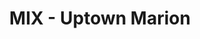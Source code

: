 ---
layout: place
title: "MIX - Uptown Marion"
permalink: /iowa/marion/mix-uptown-marion.html
stateAbbr: IA
stateName: Iowa
cityName: Marion
seo:
  name: "MIX - Uptown Marion"
  type: Restaurant
  links: http://mixsushikitchen.com/
description: "MIX - Uptown Marion serves delicious sushi in Marion, Iowa. Try fresh Japanese dishes for a great dining experience. Available for takeout, delivery, lunch, and dinner."
place_id: ChIJ3fApMDn35IcRvD2QC7xnbhk
photos:
  - name: >-
      places/ChIJ3fApMDn35IcRvD2QC7xnbhk/photos/AeeoHcKW7Gw2pbvzcBQJaFXUsKcvSeYUlxoVtDiwxHVmr9e6Rx5vmElZGU-3OFkrx8C-_974PAGlfM1o7WbfLXuLedi3Q7c48n73F80jUe04WkLDFcE7nUTDLrpXOQsX6yY3bTslyh65DevSkUvT8M4nImfphGKOUuGQARsE0-WUZCopvhnXyOK38PMRUnfkYm_Bli0NWz1trkvcKfHy1RYdmx8IrbdSAgRMShTsje-FRBQ3D0NkTi5vU4vTStzHwksdxihrOfFL8ZP97bXyCf9CK1e9FYquWE1Bmww_DRDIEil3chIVjdfwAfETeW3lcGs1FP1T_1JZp-9Qd1Du2CTYsZz8VKMt8E5kirqKk9mSgSaEdS4levEjQ9cDr0EtFe_B8PSL2SiBYaZrwty34jO8VibAR8_epDHSHLHBQqYdN0B2Ew
    widthPx: 4000
    heightPx: 2252
    authorAttributions:
      - displayName: Nicole Schroeder
        uri: https://maps.google.com/maps/contrib/100364515192141679909
        photoUri: >-
          https://lh3.googleusercontent.com/a-/ALV-UjW_FoFmvixJJ_wM4cPkJJQYj7wOfBqpT_JiBQwtZLSjvi5UGlg3rA=s100-p-k-no-mo
    flagContentUri: >-
      https://www.google.com/local/imagery/report/?cb_client=maps_api_places.places_api&image_key=!1e10!2sCIHM0ogKEICAgICB-PidOQ&hl=en-US
    googleMapsUri: >-
      https://www.google.com/maps/place//data=!3m4!1e2!3m2!1sCIHM0ogKEICAgICB-PidOQ!2e10!4m2!3m1!1s0x87e4f7393029f0dd:0x196e67bc0b903dbc
  - name: >-
      places/ChIJ3fApMDn35IcRvD2QC7xnbhk/photos/AeeoHcJAf6be1DO2PReAL33XmWsPiCJlQyvqKDfgiuWynT69rP6obL6ldP7bjCNs0akaihnaC82b8jaN3B0xlIvlaxCw0iZPGHjrg2FrEGDZtc3UFtt3SNZsUuspYVjOBUs3YBEdZR2-xygQY7bLjyJeczU5iyoIubpNHAY7h8ff0smBZP1YY7DBmAIqa3lXrKMJe8eUlH_0JW1XXQjmwGsaYTaOphSMyVH_HIUzJ2zdJgAuMZoezAuT7m0DOiOyp1T_5mCL7J6AE7jeOdAKsA_C-RMFekgI6ZRc5vy4BVeEozq0dA
    widthPx: 3851
    heightPx: 2472
    authorAttributions:
      - displayName: MIX - Uptown Marion
        uri: https://maps.google.com/maps/contrib/100279400146654136498
        photoUri: >-
          https://lh3.googleusercontent.com/a/ACg8ocLNKiJ7wpfzf5_FDa1DMBeHR_x2oAjFD2K9t1zXaA2ZbmGw_g=s100-p-k-no-mo
    flagContentUri: >-
      https://www.google.com/local/imagery/report/?cb_client=maps_api_places.places_api&image_key=!1e10!2sAF1QipMrOCzDk8fCjj1e7LwApZTeB_hSbsNNDJaqvgaS&hl=en-US
    googleMapsUri: >-
      https://www.google.com/maps/place//data=!3m4!1e2!3m2!1sAF1QipMrOCzDk8fCjj1e7LwApZTeB_hSbsNNDJaqvgaS!2e10!4m2!3m1!1s0x87e4f7393029f0dd:0x196e67bc0b903dbc
  - name: >-
      places/ChIJ3fApMDn35IcRvD2QC7xnbhk/photos/AeeoHcKPqcBImYcHgvGAV8YFTdhTsYsmOrBCG4XVWAmHvoy-mAeXA_0wPL0bqWpGVlhiMA3GMQm6wojvIx6yEB7QxE_V_D2beq1AxeBzeWKSXTr_TVWQgoD3VRu1czCNxCHFF2Y8gw890e0lFke4234xGDd6t6d-SzyFv8Dh0cQdVQV3nRvzpGtw-orGPCuEqhG0G1qyNAhb7TB1_AT90qkWl7toKRMZFTbHXPKyN9CZ4K8Hb8ivCrcZzeoO18pfpMpSHIJqkw0qxDTrowCtp3-T1wjF90gGZBUtqgEUlCOv7BfMSiPUDKUwtl1HhT2EBn80kFKJH2jzhhELFMqmfLZSQhR47nfxlM6nHW3K1mfEtRtYYMVFa3oKbkRXNcuioFMLJP3OjBcbPnIGZ4foZoXEcPG6_9XJB9ml1RfbKb9-yPH3Jg
    widthPx: 4032
    heightPx: 2807
    authorAttributions:
      - displayName: Linda M
        uri: https://maps.google.com/maps/contrib/114579767560271250477
        photoUri: >-
          https://lh3.googleusercontent.com/a/ACg8ocKwVu-NqI0iqgVZmY6JV5vNjfDcawzoZs2mF2SDo3bDrFbBRw=s100-p-k-no-mo
    flagContentUri: >-
      https://www.google.com/local/imagery/report/?cb_client=maps_api_places.places_api&image_key=!1e10!2sCIHM0ogKEICAgICOkrGfWQ&hl=en-US
    googleMapsUri: >-
      https://www.google.com/maps/place//data=!3m4!1e2!3m2!1sCIHM0ogKEICAgICOkrGfWQ!2e10!4m2!3m1!1s0x87e4f7393029f0dd:0x196e67bc0b903dbc
  - name: >-
      places/ChIJ3fApMDn35IcRvD2QC7xnbhk/photos/AeeoHcJmI_K_BExis1o5ub3QWU7dx5mN4zbU3TIhqj0ftzpnJeJWEPG0JejqHV_BSS9dKO4VnrcxuIRfiGTJIKwvFDlAvH0Ghzo5ePwbnWPcSSdi7140c6unYO78Sh5HkXrLpw2MsNckHpPKBRcz127_PSeautX-MOcUHnaaHCZo2Ok-jmMQLdb5VD8DbRfb1dY03RzB-W1jvi-O5UZsKwF4BWfNpCVUET80JBFW9BYEw-9FMD1LSPsih2ug9MK5WU0lDorZ8TPOt1nCEWgZqLsKFh5JTlopX5GftkwWaw0SLKB5bXMpGUCG8V4psJucAHhwQA8JW6eJMOA8QC2gLrrfT7IkPVnqWtreS0sA9NiyAE6WsYqUKePNSIBvCK9IZt3Fd2ksO6vjf8Q14rO_QJfPd5YIuDRJEmQVwxjbWXlK-y824zjn
    widthPx: 4000
    heightPx: 3000
    authorAttributions:
      - displayName: Raychel R
        uri: https://maps.google.com/maps/contrib/101962893245614636574
        photoUri: >-
          https://lh3.googleusercontent.com/a-/ALV-UjWuCPKx6EOfbsN6iS8XsOCxZT2KUhHV9-g3R5nut9xgPoCtdWdzOQ=s100-p-k-no-mo
    flagContentUri: >-
      https://www.google.com/local/imagery/report/?cb_client=maps_api_places.places_api&image_key=!1e10!2sCIHM0ogKEICAgICXhZelhwE&hl=en-US
    googleMapsUri: >-
      https://www.google.com/maps/place//data=!3m4!1e2!3m2!1sCIHM0ogKEICAgICXhZelhwE!2e10!4m2!3m1!1s0x87e4f7393029f0dd:0x196e67bc0b903dbc
  - name: >-
      places/ChIJ3fApMDn35IcRvD2QC7xnbhk/photos/AeeoHcK2rHg5BQyP6cstVI3O5lxF1_5GSxohfQtP1MzOcWxoEIm6mWkDDTA5yDy3RSnlSWjmIGobSxLYavtgbouueSDmrmhmNgMZsStC4qnSNvkREU05-bibKM5uP8hWSIwYm6lM0j_70xHV365b3FQ16yzyt-VL41UvIW-jIpnmYBfrR8mEclnHsrK5Spfz0Q9Tdg8lFXRmhKmjEMLzei8ADi2wsYdBysWiT25j3vDRPpdMNi2o6VZOeHo6zP7D7CYxgg4RiXJG2Fw6NvW2b4fAh2jyo5SScHdtEXLn9U9RyMI1EWMWLDQ5-ax0DxoPCRMRoL2Ya_Y_fBrzpv8zvW_PadlApsuweXnz0Ux9Q5Ct6GdMaJE2QER1VCn7kMdH6_jBnb6C6BmbL0WHstqZOYxlimBiqAk_MuCjV0OKDXJ0XYEFPxfn
    widthPx: 3000
    heightPx: 4000
    authorAttributions:
      - displayName: Raychel R
        uri: https://maps.google.com/maps/contrib/101962893245614636574
        photoUri: >-
          https://lh3.googleusercontent.com/a-/ALV-UjWuCPKx6EOfbsN6iS8XsOCxZT2KUhHV9-g3R5nut9xgPoCtdWdzOQ=s100-p-k-no-mo
    flagContentUri: >-
      https://www.google.com/local/imagery/report/?cb_client=maps_api_places.places_api&image_key=!1e10!2sCIHM0ogKEICAgICXhYev9AE&hl=en-US
    googleMapsUri: >-
      https://www.google.com/maps/place//data=!3m4!1e2!3m2!1sCIHM0ogKEICAgICXhYev9AE!2e10!4m2!3m1!1s0x87e4f7393029f0dd:0x196e67bc0b903dbc
  - name: >-
      places/ChIJ3fApMDn35IcRvD2QC7xnbhk/photos/AeeoHcJ-IvGyym9u0Bmvz0KeHSxuzg_NfW0zJvETj4yZJQG_1cZv6BvossRyl-rLIIWHp8tO31p-ewH_E6v2SMNx4Igs63WjrJoQDvbiR3Oe1kCvoSRBgXsacTPNKVTr9OYRXvIK8LaCm-oLTiavjP8qDOQJNAbsiZlzjfD6tdE10PEYLoGmv4hZe3ePRMlLiE8Cylt1lNJpqDaNd_TZ24YHgDFyQTZt_JwykWvGtL7Ys3kUkKgO72l33EhlKxLKZF8-wcLXEkPMSRDNlmRpBTuxpOruMxmrB9ZP3WMdcpLcjVFoWQ
    widthPx: 2048
    heightPx: 1536
    authorAttributions:
      - displayName: MIX - Uptown Marion
        uri: https://maps.google.com/maps/contrib/100279400146654136498
        photoUri: >-
          https://lh3.googleusercontent.com/a/ACg8ocLNKiJ7wpfzf5_FDa1DMBeHR_x2oAjFD2K9t1zXaA2ZbmGw_g=s100-p-k-no-mo
    flagContentUri: >-
      https://www.google.com/local/imagery/report/?cb_client=maps_api_places.places_api&image_key=!1e10!2sAF1QipMp85_dxlYz3PAbM7ZyPuMoRRRqLid_b3miS3jf&hl=en-US
    googleMapsUri: >-
      https://www.google.com/maps/place//data=!3m4!1e2!3m2!1sAF1QipMp85_dxlYz3PAbM7ZyPuMoRRRqLid_b3miS3jf!2e10!4m2!3m1!1s0x87e4f7393029f0dd:0x196e67bc0b903dbc
  - name: >-
      places/ChIJ3fApMDn35IcRvD2QC7xnbhk/photos/AeeoHcJIRS1SCuXZIM2KEqTG_s0ZGlYFOkyWkzXJR85jc7dDqF0UMMBDRzPPOZ2Penvs4TBYZL5IJA-Fd2kquvMxNLq_rIW__2Rt4EdyTxYoJdxifIUSFvxwv4PD9zZq8uGNwv0XxIdzcj4_At71TGAyMllA8TQBIQoYlaTsLGeyVUIWG64PSS9FvHMxJIexued9-J16pHz1CQFreNbs3Y7BWa157n-dVdgWCKKx8Sox4SeI7g1_Q5CgFgZilH5MsZwUAba6EVtgG9gmD9-8nyuuE-2ge29CcZYQHoWKOfQsC0AIXhwmsWsa79sqt9x3Fc9zIt0PwKR0aGPLiHdjptupbOj4tG3ZU1eJU4i1rFQN4hevS3UXgzO6Du2UMFOUOJ86imSuPNSkRAHZA5uDTP87aIyFQ20btomEnqDv-bdGXAjFr5so
    widthPx: 4032
    heightPx: 3024
    authorAttributions:
      - displayName: Matthew Emerson
        uri: https://maps.google.com/maps/contrib/109268443280545897827
        photoUri: >-
          https://lh3.googleusercontent.com/a-/ALV-UjVbYJVKtF58VxEXG54p0oo8P3eCzW0TmD9k2kYIRigxjqBOQDNC=s100-p-k-no-mo
    flagContentUri: >-
      https://www.google.com/local/imagery/report/?cb_client=maps_api_places.places_api&image_key=!1e10!2sCIHM0ogKEICAgIDh5P_CzQE&hl=en-US
    googleMapsUri: >-
      https://www.google.com/maps/place//data=!3m4!1e2!3m2!1sCIHM0ogKEICAgIDh5P_CzQE!2e10!4m2!3m1!1s0x87e4f7393029f0dd:0x196e67bc0b903dbc
  - name: >-
      places/ChIJ3fApMDn35IcRvD2QC7xnbhk/photos/AeeoHcJXRAt4oSKvdIXaIm9ktSeZ9hakV0BE1RYrCojHtygiF1ICbwhfozJBJg19K5zVw-MbvD-BMhMLcRg4kPqSvsGRxrXtrdNxixjvads3gIS3XzaJMKgw13V5zieNu71OsSTDnYmwBGl9s4tiva26j5-bYS-jIVSSllgCGl4v7X1ML1uXQ_VrfmHQqs2sJ7i03a8MPQUyKSB48I9BQ7321JaxABeItiyZWiyXcpzaEHNfoL16MKEpyb6f1tg64nQ9XcUzoeqifevLqzRa61RAFact_SC2WGUWCn7kjmFPkq4yMDBBE--FB0BaZE6hAYgsJHqQc7EznoCEoIHnQxIOErDMWHENaT5MZiLZ_ScWZbVUPpX-XGG-yODCxnAKDo0fj5IRKWW23S0N6KBuei02JVlNG985eCSrv9L9Uj-a8k8TqzCK
    widthPx: 4000
    heightPx: 3000
    authorAttributions:
      - displayName: Raychel R
        uri: https://maps.google.com/maps/contrib/101962893245614636574
        photoUri: >-
          https://lh3.googleusercontent.com/a-/ALV-UjWuCPKx6EOfbsN6iS8XsOCxZT2KUhHV9-g3R5nut9xgPoCtdWdzOQ=s100-p-k-no-mo
    flagContentUri: >-
      https://www.google.com/local/imagery/report/?cb_client=maps_api_places.places_api&image_key=!1e10!2sCIHM0ogKEICAgICXhe2iygE&hl=en-US
    googleMapsUri: >-
      https://www.google.com/maps/place//data=!3m4!1e2!3m2!1sCIHM0ogKEICAgICXhe2iygE!2e10!4m2!3m1!1s0x87e4f7393029f0dd:0x196e67bc0b903dbc
  - name: >-
      places/ChIJ3fApMDn35IcRvD2QC7xnbhk/photos/AeeoHcJax3_G3ipEl5ONOoB7UqafMl7T702XKTkzpGzkV19ALbJqiVpHGHDjP78Ttf7rDt0f6WQ96pmKqxTabbNwBmrPoDIAZSUjF9HIxGsDTBH3il9T2UiFhPtA1pqagWUYp0oAnwfhaB_46yLKp_iDUstvF0wQdVwOKBACddNom5f5OYvvkoIZ24_u4J34tWXqu2A8lE7pLez6K_9zFgFoBrlKi1UevPqcLs1Y-08UWjKQy1VXdFnfJGK8QCTW_2qIZ8Ild6tYuLSDR5xQi2hSncCDC9DeQlok5i811PDtYQfRmoVAyLnfYQovMz5zvnZcoYciljjNmgdpdcRx0FIUc2xyHS4OhjEuzCNJ-aHtZeVUnAPuDg3btRGRF0G7ixCs2CHDIdXGn4N536fAY4gSXuHEfJQvMVFqepqpnzNde3UZFQ
    widthPx: 3024
    heightPx: 4032
    authorAttributions:
      - displayName: Julia Johnson
        uri: https://maps.google.com/maps/contrib/108763395186722974457
        photoUri: >-
          https://lh3.googleusercontent.com/a-/ALV-UjWO4X2dJGEA1oP7pj6t-AB7BIQ05fkFMp601BGm9G_C20_y-xg=s100-p-k-no-mo
    flagContentUri: >-
      https://www.google.com/local/imagery/report/?cb_client=maps_api_places.places_api&image_key=!1e10!2sCIHM0ogKEICAgIClipj2dg&hl=en-US
    googleMapsUri: >-
      https://www.google.com/maps/place//data=!3m4!1e2!3m2!1sCIHM0ogKEICAgIClipj2dg!2e10!4m2!3m1!1s0x87e4f7393029f0dd:0x196e67bc0b903dbc
  - name: >-
      places/ChIJ3fApMDn35IcRvD2QC7xnbhk/photos/AeeoHcIhvoHhqS1obAY90JyciQxF-Ua9_SMuHr1R9-KdY3XNtOi1NlTT0YXVstjdqR9gMDDE6d_hJfxpgpoeCZWDWpi2jwJQadg_rvW2cACzswa8WFVQXODhXw6xqVzyq4lWZnR52P-Sw-COqEA83__SBboZz9LmIK6qUFtdN2_3aDm8mdWokLhVN0xwE4iHJzV3x9PflovQsYWdtUC3q1WINHMSBzrKjVRDXSzB3Xb9wJI34i9lQiV5eHNryVthnrXF3dOUhVHWwx8EW1GYbbsQ4OGkx_LvRGvn3-V9Ki8T5FD2yeHTsLFuvLyY0hcGiLERfEAeg8PAQ3ZCzySIfIplGBHmvwrl3zkghJS19dRjHny35aF5MbHOXQGWQxAIZjsgknuwpUKTo5xPF172uY9trbFwgK1s-xEIK-BUMNNwIHylUTeR
    widthPx: 3024
    heightPx: 4032
    authorAttributions:
      - displayName: Victoria
        uri: https://maps.google.com/maps/contrib/104511938462653618148
        photoUri: >-
          https://lh3.googleusercontent.com/a-/ALV-UjXZbyS3FAnY0pxdC_nx6hX7qG5W1ulN9IFKrVNamImIb7G-BsvvbQ=s100-p-k-no-mo
    flagContentUri: >-
      https://www.google.com/local/imagery/report/?cb_client=maps_api_places.places_api&image_key=!1e10!2sCIHM0ogKEICAgIDb46aCrgE&hl=en-US
    googleMapsUri: >-
      https://www.google.com/maps/place//data=!3m4!1e2!3m2!1sCIHM0ogKEICAgIDb46aCrgE!2e10!4m2!3m1!1s0x87e4f7393029f0dd:0x196e67bc0b903dbc
address: 1138 7th Ave, Marion, IA 52302, USA
street: 1138 7th Ave
city: Marion
state: IA
zip: '52302'
country: USA
neighborhood: null
latitude: '42.033584'
longitude: '-91.597524'
accessibility_options:
  wheelchairAccessibleParking: true
  wheelchairAccessibleEntrance: true
  wheelchairAccessibleRestroom: true
  wheelchairAccessibleSeating: true
business_status: OPERATIONAL
name: MIX - Uptown Marion
google_maps_links:
  directionsUri: >-
    https://www.google.com/maps/dir//''/data=!4m7!4m6!1m1!4e2!1m2!1m1!1s0x87e4f7393029f0dd:0x196e67bc0b903dbc!3e0
  placeUri: https://maps.google.com/?cid=1832516155731885500
  writeAReviewUri: >-
    https://www.google.com/maps/place//data=!4m3!3m2!1s0x87e4f7393029f0dd:0x196e67bc0b903dbc!12e1
  reviewsUri: >-
    https://www.google.com/maps/place//data=!4m4!3m3!1s0x87e4f7393029f0dd:0x196e67bc0b903dbc!9m1!1b1
  photosUri: >-
    https://www.google.com/maps/place//data=!4m3!3m2!1s0x87e4f7393029f0dd:0x196e67bc0b903dbc!10e5
primary_type: Sushi Restaurant
opening_hours:
  regular: null
  current: null
secondary_opening_hours:
  regular:
    weekdayDescriptions: null
    type: null
  current:
    weekdayDescriptions: null
    type: null
phone: (319) 200-1028
price_level: null
price_range: $20 &ndash; $30
rating: '4.5'
rating_count: 393
website: http://mixsushikitchen.com/
reviews:
  - name: >-
      places/ChIJ3fApMDn35IcRvD2QC7xnbhk/reviews/ChdDSUhNMG9nS0VJQ0FnTUNRb0pqaDlnRRAB
    relativePublishTimeDescription: a month ago
    rating: 5
    text:
      text: >-
        Good and yummy LOTS OF FOOD!!!

        A little to much got the all to eat hotpot and it has 3 round we only
        made it to 2…

        GOT MY MONEY WORTH😋❤️🫶

        Got to happy and almost when to heaven!!

        💋🕊️
      languageCode: en
    originalText:
      text: >-
        Good and yummy LOTS OF FOOD!!!

        A little to much got the all to eat hotpot and it has 3 round we only
        made it to 2…

        GOT MY MONEY WORTH😋❤️🫶

        Got to happy and almost when to heaven!!

        💋🕊️
      languageCode: en
    authorAttribution:
      displayName: Quill Smith
      uri: https://www.google.com/maps/contrib/110779165419545891499/reviews
      photoUri: >-
        https://lh3.googleusercontent.com/a-/ALV-UjXhvnZDmygo6Cp8wGNXU7xayTe1ZrDbKetT7dtkU2kHLUR3DFqI=s128-c0x00000000-cc-rp-mo-ba3
    publishTime: '2025-03-01T03:00:49.598299Z'
    flagContentUri: >-
      https://www.google.com/local/review/rap/report?postId=ChdDSUhNMG9nS0VJQ0FnTUNRb0pqaDlnRRAB&d=17924085&t=1
    googleMapsUri: >-
      https://www.google.com/maps/reviews/data=!4m6!14m5!1m4!2m3!1sChdDSUhNMG9nS0VJQ0FnTUNRb0pqaDlnRRAB!2m1!1s0x87e4f7393029f0dd:0x196e67bc0b903dbc
  - name: >-
      places/ChIJ3fApMDn35IcRvD2QC7xnbhk/reviews/ChdDSUhNMG9nS0VJQ0FnSUNYaGUyaXNnRRAB
    relativePublishTimeDescription: 5 months ago
    rating: 3
    text:
      text: >-
        The food Itself was very good once we finally got it. Service was very
        slow. We were seated immediately as there were only three tables total.
        However , it took close to 10 minutes for our server to come over. Our
        server was a very polite young gentleman who informed us on the 20%
        gratuity, as well as the 90 minute time limit. I would think with there
        being a time limit they would put a little more hustle on things and
        would check on you a little bit more often, that was not the case. I
        think we were checked on a total of 4 times including when he brought
        the bill. The meat and vegetables for our hot pot arrived before our
        salads that we were hoping to get as soon as possible. After the 1st
        round of sushi we waited with empty plates for another 10 minutes.  This
        is why I have a problem with the 20% gratuity already added.... I think
        the service suffers terribly because they don't care, knowing that
        they're already going to get that 20% no matter what. We were very
        underwhelmed. We did the hot pot / sushi combo. It was $100 for the 2 of
        us. The hot pot was an ok experience, but it's just like a soup you make
        yourself 🤷🏼‍♀️ I would give the atmosphere a 2 at best, it was meh. We
        will be sticking with Izumi Sushi & Hibachi, they never keep you waiting
        and give excellent service.
      languageCode: en
    originalText:
      text: >-
        The food Itself was very good once we finally got it. Service was very
        slow. We were seated immediately as there were only three tables total.
        However , it took close to 10 minutes for our server to come over. Our
        server was a very polite young gentleman who informed us on the 20%
        gratuity, as well as the 90 minute time limit. I would think with there
        being a time limit they would put a little more hustle on things and
        would check on you a little bit more often, that was not the case. I
        think we were checked on a total of 4 times including when he brought
        the bill. The meat and vegetables for our hot pot arrived before our
        salads that we were hoping to get as soon as possible. After the 1st
        round of sushi we waited with empty plates for another 10 minutes.  This
        is why I have a problem with the 20% gratuity already added.... I think
        the service suffers terribly because they don't care, knowing that
        they're already going to get that 20% no matter what. We were very
        underwhelmed. We did the hot pot / sushi combo. It was $100 for the 2 of
        us. The hot pot was an ok experience, but it's just like a soup you make
        yourself 🤷🏼‍♀️ I would give the atmosphere a 2 at best, it was meh. We
        will be sticking with Izumi Sushi & Hibachi, they never keep you waiting
        and give excellent service.
      languageCode: en
    authorAttribution:
      displayName: Raychel R
      uri: https://www.google.com/maps/contrib/101962893245614636574/reviews
      photoUri: >-
        https://lh3.googleusercontent.com/a-/ALV-UjWuCPKx6EOfbsN6iS8XsOCxZT2KUhHV9-g3R5nut9xgPoCtdWdzOQ=s128-c0x00000000-cc-rp-mo-ba8
    publishTime: '2024-10-18T15:28:52.122154Z'
    flagContentUri: >-
      https://www.google.com/local/review/rap/report?postId=ChdDSUhNMG9nS0VJQ0FnSUNYaGUyaXNnRRAB&d=17924085&t=1
    googleMapsUri: >-
      https://www.google.com/maps/reviews/data=!4m6!14m5!1m4!2m3!1sChdDSUhNMG9nS0VJQ0FnSUNYaGUyaXNnRRAB!2m1!1s0x87e4f7393029f0dd:0x196e67bc0b903dbc
  - name: >-
      places/ChIJ3fApMDn35IcRvD2QC7xnbhk/reviews/ChdDSUhNMG9nS0VJQ0FnTUNnM2VxRmpnRRAB
    relativePublishTimeDescription: a month ago
    rating: 5
    text:
      text: >-
        At the start of this year I had never had Hotpot.


        Since my first experience, I've been back every week (sometimes more
        than once 🤫) bringing different people with me every time. They are
        going to start recognizing my car! 😅


        We are obsessed with the AYCE Hotpot!!! For everything you get, it's a
        great deal. Its 3 rounds, with your choice of meats, veggies and other
        add-in, and try as we might weve never made it past the 2nd round. I've
        never left there anything but completely full, and fully satisfied. They
        truly have something for everyone (even a self proclaimed picky eater
        like myself).


        Everything tastes great, the experience is fun, and easy to learn for
        first-timers. The staff is friendly and so accommodating. Eating here
        feels like coming home, to a good meal with family. All of the staff are
        attentive, friendly checking to make sure we have everything we need.


        Service is simply great! Everything is fresh, they keep the soups topped
        off and the servers always check in. I never feel like I'm "waiting".
        Being able to cook you own meats and customize your own soup IS part of
        the experience. I always feel like it really lends to more opportunities
        for connecting with your party. Everyone is cooking their soups, passing
        ingredients and chatting. It a very communal vibe here, offering a more
        intimate and bonding experience all around. You aren't just stuffing
        your face, you're enjoying your time out.


        I cannot say enough good things about this place! Lucky for my friends,
        who get to listen to me talk about it all the time now.  If I keep up
        this pace, I think I might just need to buy a permanent table at this
        fabulous restaurant! 💜
      languageCode: en
    originalText:
      text: >-
        At the start of this year I had never had Hotpot.


        Since my first experience, I've been back every week (sometimes more
        than once 🤫) bringing different people with me every time. They are
        going to start recognizing my car! 😅


        We are obsessed with the AYCE Hotpot!!! For everything you get, it's a
        great deal. Its 3 rounds, with your choice of meats, veggies and other
        add-in, and try as we might weve never made it past the 2nd round. I've
        never left there anything but completely full, and fully satisfied. They
        truly have something for everyone (even a self proclaimed picky eater
        like myself).


        Everything tastes great, the experience is fun, and easy to learn for
        first-timers. The staff is friendly and so accommodating. Eating here
        feels like coming home, to a good meal with family. All of the staff are
        attentive, friendly checking to make sure we have everything we need.


        Service is simply great! Everything is fresh, they keep the soups topped
        off and the servers always check in. I never feel like I'm "waiting".
        Being able to cook you own meats and customize your own soup IS part of
        the experience. I always feel like it really lends to more opportunities
        for connecting with your party. Everyone is cooking their soups, passing
        ingredients and chatting. It a very communal vibe here, offering a more
        intimate and bonding experience all around. You aren't just stuffing
        your face, you're enjoying your time out.


        I cannot say enough good things about this place! Lucky for my friends,
        who get to listen to me talk about it all the time now.  If I keep up
        this pace, I think I might just need to buy a permanent table at this
        fabulous restaurant! 💜
      languageCode: en
    authorAttribution:
      displayName: Allie
      uri: https://www.google.com/maps/contrib/102613294349351083791/reviews
      photoUri: >-
        https://lh3.googleusercontent.com/a/ACg8ocJb3ryQ1tli-ARHMn0gt4pn2PTiuRj63GCkCVcQm9ktVpXO-g=s128-c0x00000000-cc-rp-mo
    publishTime: '2025-02-20T03:55:21.000130Z'
    flagContentUri: >-
      https://www.google.com/local/review/rap/report?postId=ChdDSUhNMG9nS0VJQ0FnTUNnM2VxRmpnRRAB&d=17924085&t=1
    googleMapsUri: >-
      https://www.google.com/maps/reviews/data=!4m6!14m5!1m4!2m3!1sChdDSUhNMG9nS0VJQ0FnTUNnM2VxRmpnRRAB!2m1!1s0x87e4f7393029f0dd:0x196e67bc0b903dbc
  - name: >-
      places/ChIJ3fApMDn35IcRvD2QC7xnbhk/reviews/ChZDSUhNMG9nS0VJQ0FnTURJZ1BuU1h3EAE
    relativePublishTimeDescription: a week ago
    rating: 5
    text:
      text: >-
        This place is amazing. For $25 you get a 3 rounds of the hotpot. You get
        3 meats and whatever veggies and noodles you want per round. I am always
        stuffed when I leave this place. It's definitely not a quick bite to eat
        I've spend around 2 hours here each time because the rounds take a while
        along with them preparing everything but it is well with it. It's my go
        to place when I have a bunch of friends getting together to go eat and
        just hang out.
      languageCode: en
    originalText:
      text: >-
        This place is amazing. For $25 you get a 3 rounds of the hotpot. You get
        3 meats and whatever veggies and noodles you want per round. I am always
        stuffed when I leave this place. It's definitely not a quick bite to eat
        I've spend around 2 hours here each time because the rounds take a while
        along with them preparing everything but it is well with it. It's my go
        to place when I have a bunch of friends getting together to go eat and
        just hang out.
      languageCode: en
    authorAttribution:
      displayName: Isaac Bahr
      uri: https://www.google.com/maps/contrib/115358730260400647888/reviews
      photoUri: >-
        https://lh3.googleusercontent.com/a-/ALV-UjU3zA1Sx5MN-fRVle5WB784AzonqE-Ac1nNs9B0aulUytoPH1uqoA=s128-c0x00000000-cc-rp-mo
    publishTime: '2025-04-06T01:55:29.017632Z'
    flagContentUri: >-
      https://www.google.com/local/review/rap/report?postId=ChZDSUhNMG9nS0VJQ0FnTURJZ1BuU1h3EAE&d=17924085&t=1
    googleMapsUri: >-
      https://www.google.com/maps/reviews/data=!4m6!14m5!1m4!2m3!1sChZDSUhNMG9nS0VJQ0FnTURJZ1BuU1h3EAE!2m1!1s0x87e4f7393029f0dd:0x196e67bc0b903dbc
  - name: >-
      places/ChIJ3fApMDn35IcRvD2QC7xnbhk/reviews/ChZDSUhNMG9nS0VJQ0FnTURJckplMFRBEAE
    relativePublishTimeDescription: in the last week
    rating: 5
    text:
      text: >-
        Me and my girlfriend come here every few weeks. Everytime, we get the
        same results. Pure perfection. We get the all you can eat sushi, and for
        the price you pay? Unbelievable. Usually we get 3 rolls each, with an
        appetizer and desert. Equates to about $6-$8 a roll (Special rolls with
        all the fixings in/on them). Will recommend to everyone about this
        place, it’s a hidden gem for sure.
      languageCode: en
    originalText:
      text: >-
        Me and my girlfriend come here every few weeks. Everytime, we get the
        same results. Pure perfection. We get the all you can eat sushi, and for
        the price you pay? Unbelievable. Usually we get 3 rolls each, with an
        appetizer and desert. Equates to about $6-$8 a roll (Special rolls with
        all the fixings in/on them). Will recommend to everyone about this
        place, it’s a hidden gem for sure.
      languageCode: en
    authorAttribution:
      displayName: Jace Buck
      uri: https://www.google.com/maps/contrib/105644418904140163529/reviews
      photoUri: >-
        https://lh3.googleusercontent.com/a-/ALV-UjXM1jyvkd5bjiqFBVngMxmAb3bWhq8KzVzxNVfteICOZN8rVmEJ=s128-c0x00000000-cc-rp-mo
    publishTime: '2025-04-08T00:04:47.800954Z'
    flagContentUri: >-
      https://www.google.com/local/review/rap/report?postId=ChZDSUhNMG9nS0VJQ0FnTURJckplMFRBEAE&d=17924085&t=1
    googleMapsUri: >-
      https://www.google.com/maps/reviews/data=!4m6!14m5!1m4!2m3!1sChZDSUhNMG9nS0VJQ0FnTURJckplMFRBEAE!2m1!1s0x87e4f7393029f0dd:0x196e67bc0b903dbc
parking_options:
  freeParkingLot: true
  freeStreetParking: true
  valetParking: false
payment_options:
  acceptsCreditCards: true
  acceptsDebitCards: true
  acceptsCashOnly: false
  acceptsNfc: true
allow_dogs: null
curbside_pickup: null
delivery: true
dine_in: true
good_for_children: null
good_for_groups: true
good_for_sports: false
live_music: false
menu_for_children: null
outdoor_seating: false
reservable: true
restroom: true
serves_beer: true
serves_breakfast: null
serves_brunch: false
serves_cocktails: true
serves_coffee: null
serves_dinner: true
serves_dessert: true
serves_lunch: true
serves_vegetarian_food: true
serves_wine: true
takeout: true
summary: null

---